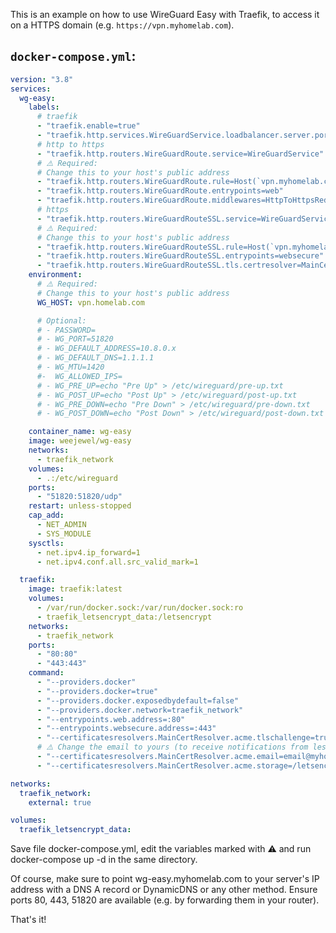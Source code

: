 This is an example on how to use WireGuard Easy with Traefik, to access it on a HTTPS domain (e.g. `https://vpn.myhomelab.com`).

## `docker-compose.yml`:

```yaml
version: "3.8"
services:
  wg-easy:
    labels:
      # traefik
      - "traefik.enable=true"
      - "traefik.http.services.WireGuardService.loadbalancer.server.port=51821"
      # http to https
      - "traefik.http.routers.WireGuardRoute.service=WireGuardService"
      # ⚠️ Required:
      # Change this to your host's public address
      - "traefik.http.routers.WireGuardRoute.rule=Host(`vpn.myhomelab.com`)"
      - "traefik.http.routers.WireGuardRoute.entrypoints=web"
      - "traefik.http.routers.WireGuardRoute.middlewares=HttpToHttpsRedirectMiddleware"
      # https
      - "traefik.http.routers.WireGuardRouteSSL.service=WireGuardService"
      # ⚠️ Required:
      # Change this to your host's public address
      - "traefik.http.routers.WireGuardRouteSSL.rule=Host(`vpn.myhomelab.com`)"
      - "traefik.http.routers.WireGuardRouteSSL.entrypoints=websecure"
      - "traefik.http.routers.WireGuardRouteSSL.tls.certresolver=MainCertResolver"
    environment:
      # ⚠️ Required:
      # Change this to your host's public address
      WG_HOST: vpn.homelab.com

      # Optional:
      # - PASSWORD=
      # - WG_PORT=51820
      # - WG_DEFAULT_ADDRESS=10.8.0.x
      # - WG_DEFAULT_DNS=1.1.1.1
      # - WG_MTU=1420
      #-  WG_ALLOWED_IPS=
      # - WG_PRE_UP=echo "Pre Up" > /etc/wireguard/pre-up.txt
      # - WG_POST_UP=echo "Post Up" > /etc/wireguard/post-up.txt
      # - WG_PRE_DOWN=echo "Pre Down" > /etc/wireguard/pre-down.txt
      # - WG_POST_DOWN=echo "Post Down" > /etc/wireguard/post-down.txt

    container_name: wg-easy
    image: weejewel/wg-easy
    networks:
      - traefik_network
    volumes:
      - .:/etc/wireguard
    ports:
      - "51820:51820/udp"
    restart: unless-stopped
    cap_add:
      - NET_ADMIN
      - SYS_MODULE
    sysctls:
      - net.ipv4.ip_forward=1
      - net.ipv4.conf.all.src_valid_mark=1

  traefik:
    image: traefik:latest
    volumes:
      - /var/run/docker.sock:/var/run/docker.sock:ro
      - traefik_letsencrypt_data:/letsencrypt
    networks:
      - traefik_network
    ports:
      - "80:80"
      - "443:443"
    command:
      - "--providers.docker"
      - "--providers.docker=true"
      - "--providers.docker.exposedbydefault=false"
      - "--providers.docker.network=traefik_network"
      - "--entrypoints.web.address=:80"
      - "--entrypoints.websecure.address=:443"
      - "--certificatesresolvers.MainCertResolver.acme.tlschallenge=true"
      # ⚠️ Change the email to yours (to receive notifications from lesencrypt)
      - "--certificatesresolvers.MainCertResolver.acme.email=email@myhomelab.com"
      - "--certificatesresolvers.MainCertResolver.acme.storage=/letsencrypt/acme.json"

networks:
  traefik_network:
    external: true

volumes:
  traefik_letsencrypt_data:
```
Save file docker-compose.yml, edit the variables marked with ⚠️ and run docker-compose up -d in the same directory.

Of course, make sure to point wg-easy.myhomelab.com to your server's IP address with a DNS A record or DynamicDNS or any other method. Ensure ports 80, 443, 51820 are available (e.g. by forwarding them in your router).

That's it!